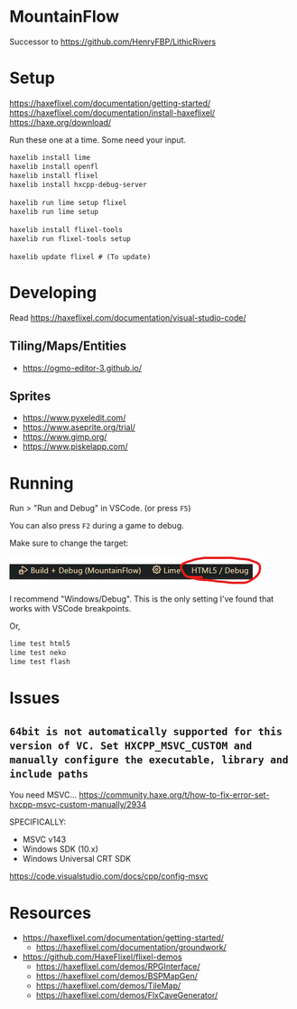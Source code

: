 MountainFlow
============

Successor to <https://github.com/HenryFBP/LithicRivers>

# Setup

<https://haxeflixel.com/documentation/getting-started/>
<https://haxeflixel.com/documentation/install-haxeflixel/>
<https://haxe.org/download/>

Run these one at a time. Some need your input.

    haxelib install lime
    haxelib install openfl
    haxelib install flixel
    haxelib install hxcpp-debug-server

    haxelib run lime setup flixel
    haxelib run lime setup

    haxelib install flixel-tools
    haxelib run flixel-tools setup

    haxelib update flixel # (To update)

# Developing

Read <https://haxeflixel.com/documentation/visual-studio-code/>

## Tiling/Maps/Entities

-   <https://ogmo-editor-3.github.io/>

## Sprites

-   <https://www.pyxeledit.com/>
-   <https://www.aseprite.org/trial/>
-   <https://www.gimp.org/>
-   <https://www.piskelapp.com/>

# Running

Run > "Run and Debug" in VSCode. (or press `F5`)

You can also press `F2` during a game to debug.

Make sure to change the target:

![](media/reeeedebug.png)

I recommend "Windows/Debug". This is the only setting I've found that works with VSCode breakpoints.

Or,

    lime test html5
    lime test neko
    lime test flash

# Issues

## `64bit is not automatically supported for this version of VC. Set HXCPP_MSVC_CUSTOM and manually configure the executable, library and include paths`

You need MSVC... <https://community.haxe.org/t/how-to-fix-error-set-hxcpp-msvc-custom-manually/2934>

SPECIFICALLY:

- MSVC v143
- Windows SDK (10.x)
- Windows Universal CRT SDK

<https://code.visualstudio.com/docs/cpp/config-msvc>

# Resources

-   <https://haxeflixel.com/documentation/getting-started/>
    -   <https://haxeflixel.com/documentation/groundwork/>
-   <https://github.com/HaxeFlixel/flixel-demos>
    -   <https://haxeflixel.com/demos/RPGInterface/>
    -   <https://haxeflixel.com/demos/BSPMapGen/>
    -   <https://haxeflixel.com/demos/TileMap/>
    -   <https://haxeflixel.com/demos/FlxCaveGenerator/>